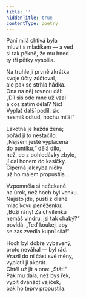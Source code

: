```yaml
---
title: ''
hiddenTitle: true
contentType: poetry
---
```


<section>

Paní milá chtivá byla\
mluvit s mladíkem — a ved  
si tak pěkně, že mu hned  
ty tři pětky vysolila.

</section>

<section>

Na truhle jí prvně zkrátka  
svoje účty zúčtoval,  
ale pak se strhla hádka.  
Ona na něj rovnou dál:  
„Díl sis ode mne už vzal  
a cos zatím dělal? Nic!  
Vyplať další podíl, sic  
nesmíš odtud, hochu milá!“

</section>

<section>

Lakotná je každá žena;  
pořád jí to nestačilo.  
„Nejsem ještě vyplacená  
do puntíku,“ dělá dílo,  
než, co z pohledávky zbylo,  
jí dal honem do kasičky.  
Čiperná jak ryba ničky  
už ho málem propustila…

</section>

<section>

Vzpomněla si nečekaně  
na úrok, než hoch byl venku.  
Najisto jde, pustí z dlaně  
mladíkovu peněženku:  
„Boží rány! Za chvilenku  
nemáš vindru, jsi tak chabý?“  
povídá. „Teď koukej, aby  
se zas zvedla kupní síla!“

</section>

<section>

Hoch byl dobře vybavený,  
proto neváhal — byl rád.  
Vrazil do ní část své měny,  
vyplatil ji akorát.  
Chtěl už jít a ona: „Stát!“  
Pak mu dala, než bys řek,  
vypít dvanáct vajíček,  
pak ho teprv propustila.

</section>
